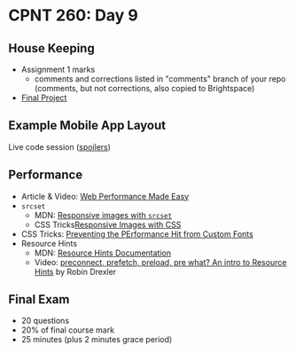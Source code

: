 # CPNT 260: Day 9
## House Keeping
- Assignment 1 marks
  - comments and corrections listed in "comments" branch of your repo (comments, but not corrections, also copied to Brightspace)
- [Final Project](../../assignments/final/README.md)

## Example Mobile App Layout 
Live code session ([spoilers](in-class/pwa-layout.html))

## Performance
- Article & Video: [Web Performance Made Easy](https://developers.google.com/web/updates/2018/08/web-performance-made-easy)
- `srcset`
  - MDN: [Responsive images with `srcset`](https://developer.mozilla.org/en-US/docs/Learn/HTML/Multimedia_and_embedding/Responsive_images)
  - CSS Tricks[Responsive Images with CSS](https://css-tricks.com/responsive-images-css/)
- CSS Tricks: [Preventing the PErformance Hit from Custom Fonts](https://css-tricks.com/preventing-the-performance-hit-from-custom-fonts/)
- Resource Hints
  - MDN: [Resource Hints Documentation](https://www.w3.org/TR/resource-hints/)
  - Video: [preconnect, prefetch, preload, pre what? An intro to Resource Hints](https://www.youtube.com/watch?v=6q75MVFLlok) by Robin Drexler

## Final Exam
- 20 questions
- 20% of final course mark
- 25 minutes (plus 2 minutes grace period)

